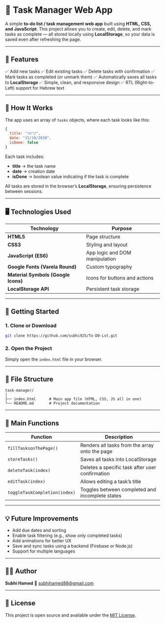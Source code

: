 

# 📝 Task Manager Web App

A simple **to-do list / task management web app** built using **HTML, CSS, and JavaScript**.
This project allows you to create, edit, delete, and mark tasks as complete — all stored locally using **LocalStorage**, so your data is saved even after refreshing the page.

---

## 🌟 Features

✅ Add new tasks
✅ Edit existing tasks
✅ Delete tasks with confirmation
✅ Mark tasks as completed (or unmark them)
✅ Automatically saves all tasks to **LocalStorage**
✅ Simple, clean, and responsive design
✅ RTL (Right-to-Left) support for Hebrew text

---

## 🧠 How It Works

The app uses an array of `tasks` objects, where each task looks like this:

```js
{
  title: "קריאה",
  date: "15/10/2030",
  isDone: false
}
```

Each task includes:

* **title** → the task name
* **date** → creation date
* **isDone** → boolean value indicating if the task is complete

All tasks are stored in the browser’s **LocalStorage**, ensuring persistence between sessions.

---

## 🖥️ Technologies Used

| Technology                          | Purpose                        |
| ----------------------------------- | ------------------------------ |
| **HTML5**                           | Page structure                 |
| **CSS3**                            | Styling and layout             |
| **JavaScript (ES6)**                | App logic and DOM manipulation |
| **Google Fonts (Varela Round)**     | Custom typography              |
| **Material Symbols (Google Icons)** | Icons for buttons and actions  |
| **LocalStorage API**                | Persistent task storage        |

---

## 🚀 Getting Started

### 1. Clone or Download

```bash
git clone https://github.com/subhi925/To-D0-Lst.git
```

### 2. Open the Project

Simply open the `index.html` file in your browser.

---

## 📂 File Structure

```
task-manager/
│
├── index.html      # Main app file (HTML, CSS, JS all in one)
└── README.md       # Project documentation
```

---

## 🧩 Main Functions

| Function                      | Description                                     |
| ----------------------------- | ----------------------------------------------- |
| `fillTasksonThePage()`        | Renders all tasks from the array onto the page  |
| `storeTasks()`                | Saves all tasks into LocalStorage               |
| `deleteTask(index)`           | Deletes a specific task after user confirmation |
| `editTask(index)`             | Allows editing a task’s title                   |
| `toggleTaskCompletion(index)` | Toggles between completed and incomplete states |

---

## 💡 Future Improvements

* Add due dates and sorting
* Enable task filtering (e.g., show only completed tasks)
* Add animations for better UX
* Save and sync tasks using a backend (Firebase or Node.js)
* Support for multiple languages

---

## 👨‍💻 Author

**Subhi Hamed**
📧 [subhihamed88@gmail.com](mailto:subhihamed88@gmail.com)

---

## 📜 License

This project is open source and available under the [MIT License](LICENSE).


